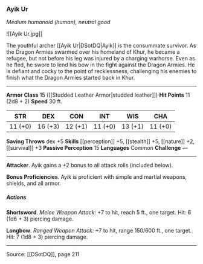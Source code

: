 ### Ayik Ur
_Medium humanoid (human), neutral good_

![[Ayik Ur.jpg]]

The youthful archer [[Ayik Ur|DSotDQ|Ayik]] is the consummate survivor. As the Dragon Armies swarmed over his homeland of Khur, he became a refugee, but not before his leg was injured by a charging warhorse. Even as he fled, he swore to lend his bow in the fight against the Dragon Armies. He is defiant and cocky to the point of recklessness, challenging his enemies to finish what the Dragon Armies started back in Khur.



---

**Armor Class** 15 ([[Studded Leather Armor|studded leather]])
**Hit Points** 11 (2d8 + 2)
**Speed** 30 ft.

| STR     | DEX     | CON     | INT     | WIS     | CHA     |
|---------|---------|---------|---------|---------|---------|
| 11 (+0) | 16 (+3) | 12 (+1) | 11 (+0) | 13 (+1) | 11 (+0) |

**Saving Throws** dex +5
**Skills** [[perception]] +5, [[stealth]] +5, [[nature]] +2, [[survival]] +3
**Passive Perception** 15
**Languages** Common
**Challenge** —

---

**Attacker**. Ayik gains a +2 bonus to all attack rolls (included below).

**Bonus Proficiencies**. Ayik is proficient with simple and martial weapons, shields, and all armor.

##### Actions
**Shortsword**. _Melee Weapon Attack:_ +7 to hit, reach 5 ft., one target. Hit: 6 (1d6 + 3) piercing damage.

**Longbow**. _Ranged Weapon Attack:_ +7 to hit, range 150/600 ft., one target. Hit: 7 (1d8 + 3) piercing damage.


---

Source: [[DSotDQ]], page 211